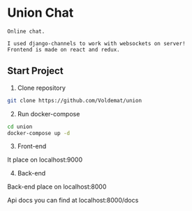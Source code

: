 # Union Chat

    Online chat.

    I used django-channels to work with websockets on server!
    Frontend is made on react and redux.


## Start Project
    
1. Clone repository

```bash
git clone https://github.com/Voldemat/union
```

2. Run docker-compose

```bash
cd union
docker-compose up -d
``` 

3. Front-end

It place on localhost:9000

4. Back-end

Back-end place on localhost:8000

Api docs you can find at localhost:8000/docs

